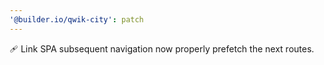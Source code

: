 ```yaml
---
'@builder.io/qwik-city': patch
---
```


🩹 Link SPA subsequent navigation now properly prefetch the next routes.
